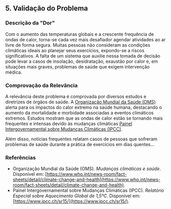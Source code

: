 ## 5. Validação do Problema

### Descrição da "Dor"

Com o aumento das temperaturas globais e a crescente frequência de ondas de calor, torna-se cada vez mais desafiador agendar atividades ao ar livre de forma segura. Muitas pessoas não consideram as condições climáticas ideais ao planejar seus exercícios, expondo-se a riscos significativos. A falta de um sistema que auxilie nessa tomada de decisão pode levar a casos de insolação, desidratação, exaustão por calor e, em situações mais graves, problemas de saúde que exigem intervenção médica.

### Comprovação da Relevância

A relevância deste problema é comprovada por diversos estudos e diretrizes de órgãos de saúde. A [Organização Mundial da Saúde (OMS)](https://www.who.int/news-room/fact-sheets/detail/climate-change-and-health) alerta para os impactos do calor extremo na saúde humana, destacando o aumento da mortalidade e morbidade associadas a eventos climáticos extremos. Estudos mostram que as ondas de calor estão se tornando mais frequentes e intensas devido às mudanças climáticas [Painel Intergovernamental sobre Mudanças Climáticas (IPCC)](https://www.ipcc.ch/).

Além disso, notícias frequentes relatam casos de pessoas que sofreram problemas de saúde durante a prática de exercícios em dias quentes...

### Referências

* Organização Mundial da Saúde (OMS). *Mudanças climáticas e saúde*. Disponível em: [https://www.who.int/news-room/fact-sheets/detail/climate-change-and-health](https://www.who.int/news-room/fact-sheets/detail/climate-change-and-health).
* Painel Intergovernamental sobre Mudanças Climáticas (IPCC). *Relatório Especial sobre Aquecimento Global de 1,5°C*. Disponível em: [https://www.ipcc.ch/sr15/](https://www.ipcc.ch/sr15/).